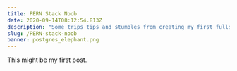 ```yaml
---
title: PERN Stack Noob
date: 2020-09-14T08:12:54.813Z
description: "Some trips tips and stumbles from creating my first fullstack website "
slug: /PERN-stack-noob
banner: postgres_elephant.png
---
```

This might be my first post.
